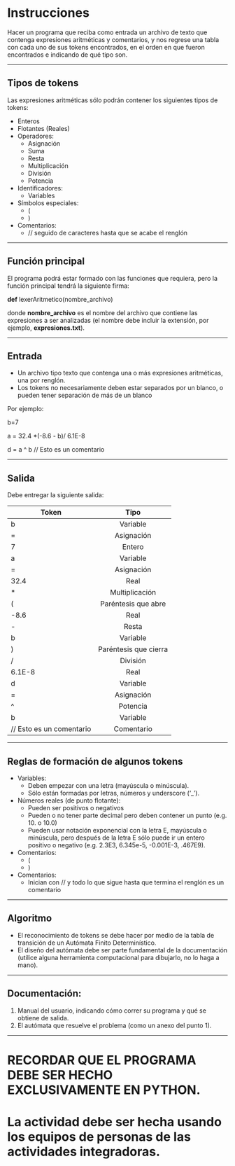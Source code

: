 # Instrucciones

Hacer un programa que reciba como entrada un archivo de texto que contenga expresiones aritméticas y comentarios, 
y nos regrese una tabla con cada uno de sus tokens encontrados, en el orden en que fueron encontrados e indicando de qué tipo son.



***



## Tipos de tokens

Las expresiones aritméticas sólo podrán contener los siguientes tipos de tokens:

<ul>
<li> Enteros </li>
<li> Flotantes (Reales) </li>
<li> Operadores:
  <ul>
    <li> Asignación </li>
    <li> Suma </li>
    <li> Resta </li>
    <li> Multiplicación </li>
    <li> División </li>
    <li> Potencia </li>
  </ul>
</li>
<li> Identificadores: 
  <ul>
    <li> Variables </li>
  </ul>
</li>
<li> Símbolos especiales: 
  <ul>
    <li> ( </li>
    <li> ) </li>
  </ul>
</li>
<li> Comentarios: 
  <ul>
    <li> // seguido de caracteres hasta que se acabe el renglón </li>
  </ul>
</li>
</ul>



***



## Función principal

El programa podrá estar formado con las funciones que requiera, pero la función principal tendrá la siguiente firma:

**def** lexerAritmetico(nombre_archivo)

donde **nombre_archivo** es el nombre del archivo que contiene las expresiones a ser analizadas 
(el nombre debe incluir la extensión, por ejemplo, **expresiones.txt**).



***



## Entrada

- Un archivo tipo texto que contenga una o más expresiones aritméticas, una por renglón.
- Los tokens no necesariamente deben estar separados por un blanco, o pueden tener separación de más de un blanco

Por ejemplo:

b=7

a = 32.4 *(-8.6 - b)/       6.1E-8

d = a ^ b // Esto es un comentario



***



## Salida

Debe entregar la siguiente salida:

| Token                    | Tipo                 |
| ------------------------ |:--------------------:|
| b                        | Variable             |
| =                        | Asignación           |
| 7                        | Entero               |
| a                        | Variable             |
| =                        | Asignación           |
| 32.4                     | Real                 |
| *                        | Multiplicación       |
| (                        | Paréntesis que abre  |
| -8.6                     | Real                 |
| -                        | Resta                |
| b                        | Variable             |
| )                        | Paréntesis que cierra|
| /                        | División             |
| 6.1E-8                   | Real                 |
| d                        | Variable             |
| =                        | Asignación           |
| ^                        | Potencia             |
| b                        | Variable             |
| // Esto es un comentario | Comentario           |



***



## Reglas de formación de algunos tokens

<ul>
<li> Variables:
  <ul>
    <li> Deben empezar con una letra (mayúscula o minúscula). </li>
    <li> Sólo están formadas por letras, números y underscore (‘_’). </li>
  </ul>
</li>
<li> Números reales (de punto flotante):
  <ul>
    <li> Pueden ser positivos o negativos </li>
    <li> Pueden o no tener parte decimal pero deben contener un punto (e.g. 10. o 10.0) </li>
    <li> Pueden usar notación exponencial con la letra E, mayúscula o minúscula, pero después de la letra E sólo puede ir un entero positivo o negativo (e.g. 2.3E3, 6.345e-5, -0.001E-3, .467E9). </li>
  </ul>
</li>
<li> Comentarios: 
  <ul>
    <li> ( </li>
    <li> ) </li>
  </ul>
</li>
<li> Comentarios: 
  <ul>
    <li> Inician con // y todo lo que sigue hasta que termina el renglón es un comentario </li>
  </ul>
</li>
</ul>



***



## Algoritmo

- El reconocimiento de tokens se debe hacer por medio de la tabla de transición de un Autómata Finito Determinístico.
- El diseño del autómata debe ser parte fundamental de la documentación (utilice alguna herramienta computacional para dibujarlo, no lo haga a mano).



***



## Documentación:

1. Manual del usuario, indicando cómo correr su programa y qué se obtiene de salida.
2. El autómata que resuelve el problema (como un anexo del punto 1).



***



# **RECORDAR QUE EL PROGRAMA DEBE SER HECHO EXCLUSIVAMENTE EN PYTHON.**

 

# **La actividad debe ser hecha usando los equipos de  personas de las actividades integradoras.**
